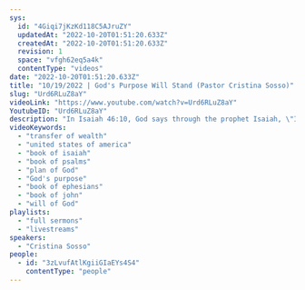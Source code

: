 ```yaml
---
sys:
  id: "4Giqi7jKzKd118C5AJruZY"
  updatedAt: "2022-10-20T01:51:20.633Z"
  createdAt: "2022-10-20T01:51:20.633Z"
  revision: 1
  space: "vfgh62eq5a4k"
  contentType: "videos"
date: "2022-10-20T01:51:20.633Z"
title: "10/19/2022 | God's Purpose Will Stand (Pastor Cristina Sosso)"
slug: "Urd6RLuZ8aY"
videoLink: "https://www.youtube.com/watch?v=Urd6RLuZ8aY"
YoutubeID: "Urd6RLuZ8aY"
description: "In Isaiah 46:10, God says through the prophet Isaiah, \"I make known the end from the beginning, from ancient times, what is still to come. I say, 'My purpose will stand, and I will do all that I please.'\" When Pastor Cris in prayer concerning the nations, this is what the Lord spoke to her \"My purpose will stand\". God has already spoken what He will manifest in this nation. Those Words will surely come to pass. We as the Body of Christ need to prepare ourselves. Anything that needs to be put in order should be put in order, because when the move of God comes we will not have time to catch up. Additionally Pastor Cristina reiterates instructions that we pray over the United States, especially over the course of the next few weeks. This sermon was delivered by Pastor Cris Sosso at Freedom Fellowship Church International on October 19, 2022."
videoKeywords:
  - "transfer of wealth"
  - "united states of america"
  - "book of isaiah"
  - "book of psalms"
  - "plan of God"
  - "God's purpose"
  - "book of ephesians"
  - "book of john"
  - "will of God"
playlists:
  - "full sermons"
  - "livestreams"
speakers:
  - "Cristina Sosso"
people:
  - id: "3zLvufAtlKgiiGIaEYs4S4"
    contentType: "people"
---
```

